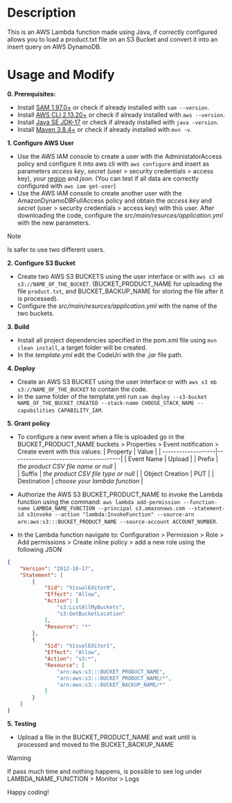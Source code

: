 # Description
This is an AWS Lambda function made using Java, if correctly configured allows you to load a product.txt file on an S3 Bucket and convert it into an insert query on AWS DynamoDB.

# Usage and Modify
**0. Prerequisites:**

- Install [SAM  1.97.0+](https://docs.aws.amazon.com/serverless-application-model/latest/developerguide/install-sam-cli.html) or check if already installed with `sam --version`.
- Install [AWS CLI 2.13.20+](https://docs.aws.amazon.com/cli/latest/userguide/cli-chap-getting-started.html)  or check if already installed with `aws --version`.
- Install [Java SE JDK-17](https://www.oracle.com/java/technologies/javase/jdk17-archive-downloads.html) or check if already installed with `java -version`.
- Install [Maven 3.8.4+](https://maven.apache.org/install.html) or check if already installed with `mvn -v`.

**1. Configure AWS User**

- Use the AWS IAM console to create a user with the AdministatorAccess policy and configure it into aws cli with `aws configure` and insert as parameters *access key*, *secret* (user > security credentials > access key), your [region](https://docs.aws.amazon.com/AmazonRDS/latest/UserGuide/Concepts.RegionsAndAvailabilityZones.html) and *json*. (You can test if all data are correctly configured with `aws iam get-user`)
- Use the AWS IAM console to create another user with the AmazonDynamoDBFullAccess policy and obtain the *access key* and *secret*  (user > security credentials > access key) with this user. After downloading the code, configure the *src/main/resurces/application.yml* with the new parameters.
> [!NOTE]
> Is safer to use two different users.

**2. Configure S3 Bucket**
- Create two AWS S3 BUCKETS using the user interface or with `aws s3 mb s3://NAME_OF_THE_BUCKET`. (BUCKET_PRODUCT_NAME for uploading the file `product.txt`, and BUCKET_BACKUP_NAME for storing the file after it is processed).
- Configure the *src/main/resurces/application.yml* with the name of the two buckets.

**3. Build**

- Install all project dependencies specified in the pom.xml file using `mvn clean install`, a target folder will be created.
- In the *template.yml* edit the CodeUri with the *.jar* file path.

**4. Deploy**

- Create an AWS S3 BUCKET using the user interface or with `aws s3 mb s3://NAME_OF_THE_BUCKET` to contain the code.
- In the same folder of the template.yml run `sam deploy --s3-bucket NAME_OF_THE_BUCKET_CREATED --stack-name CHOOSE_STACK_NAME --capabilities CAPABILITY_IAM`.

 **5. Grant policy**
- To configure a new event when a file is uploaded go in the BUCKET_PRODUCT_NAME buckets > Properties > Event notification > Create event with this values:
   | Property      	| Value                                 | 
   | -------------------|---------------------------------------|
   | Event Name    	| Upload                                | 
   | Prefix  	   	| *the product CSV file name or null*   |   
   | Suffix        	| *the product CSV file type or null*   |
   | Object Creation    | PUT      				|
   | Destination        | *choose your lambda function*     	|
  
- Authorize the AWS S3 BUCKET_PRODUCT_NAME to invoke the Lambda function using the command: `aws lambda add-permission --function-name LAMBDA_NAME_FUNCTION --principal s3.amazonaws.com --statement-id s3invoke --action "lambda:InvokeFunction" --source-arn arn:aws:s3:::BUCKET_PRODUCT_NAME --source-account ACCOUNT_NUMBER`.
- In the Lambda function navigate to: Configuration > Permission > Role > Add permissions > Create inline policy > add a new role using the following JSON
```json
{
	"Version": "2012-10-17",
	"Statement": [
		{
			"Sid": "VisualEditor0",
			"Effect": "Allow",
			"Action": [
				"s3:ListAllMyBuckets",
				"s3:GetBucketLocation"
			],
			"Resource": "*"
		},
		{
			"Sid": "VisualEditor1",
			"Effect": "Allow",
			"Action": "s3:*",
			"Resource": [
				"arn:aws:s3:::BUCKET_PRODUCT_NAME",
				"arn:aws:s3:::BUCKET_PRODUCT_NAME/*",
				"arn:aws:s3:::BUCKET_BACKUP_NAME/*"
			]
		}
	]
}
```

**5. Testing**
- Upload a file in the BUCKET_PRODUCT_NAME and wait until is processed and moved to the BUCKET_BACKUP_NAME
>[!WARNING]
>If pass much time and nothing happens, is possible to see log under LAMBDA_NAME_FUNCTION > Monitor > Logs

Happy coding!

 
